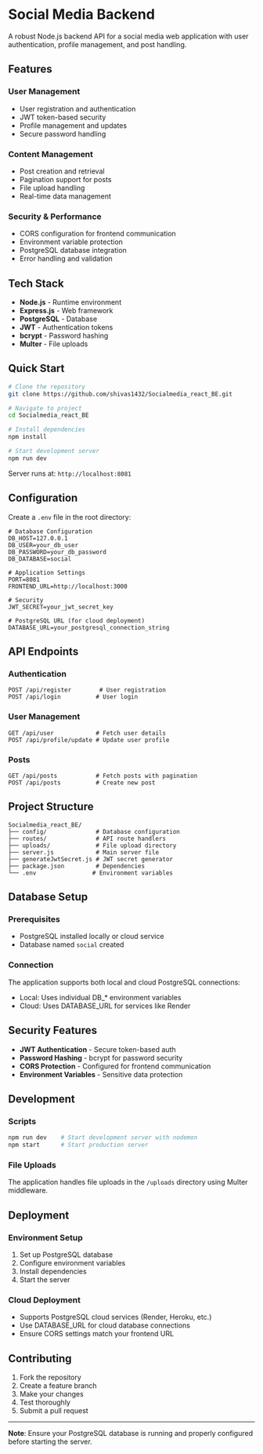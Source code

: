 # Social Media Backend

A robust Node.js backend API for a social media web application with user authentication, profile management, and post handling.

## Features

### User Management
- User registration and authentication
- JWT token-based security
- Profile management and updates
- Secure password handling

### Content Management
- Post creation and retrieval
- Pagination support for posts
- File upload handling
- Real-time data management

### Security & Performance
- CORS configuration for frontend communication
- Environment variable protection
- PostgreSQL database integration
- Error handling and validation

## Tech Stack

- **Node.js** - Runtime environment
- **Express.js** - Web framework
- **PostgreSQL** - Database
- **JWT** - Authentication tokens
- **bcrypt** - Password hashing
- **Multer** - File uploads

## Quick Start

```bash
# Clone the repository
git clone https://github.com/shivas1432/Socialmedia_react_BE.git

# Navigate to project
cd Socialmedia_react_BE

# Install dependencies
npm install

# Start development server
npm run dev
```

Server runs at: `http://localhost:8081`

## Configuration

Create a `.env` file in the root directory:

```env
# Database Configuration
DB_HOST=127.0.0.1
DB_USER=your_db_user
DB_PASSWORD=your_db_password
DB_DATABASE=social

# Application Settings
PORT=8081
FRONTEND_URL=http://localhost:3000

# Security
JWT_SECRET=your_jwt_secret_key

# PostgreSQL URL (for cloud deployment)
DATABASE_URL=your_postgresql_connection_string
```

## API Endpoints

### Authentication
```
POST /api/register        # User registration
POST /api/login          # User login
```

### User Management
```
GET /api/user            # Fetch user details
POST /api/profile/update # Update user profile
```

### Posts
```
GET /api/posts           # Fetch posts with pagination
POST /api/posts          # Create new post
```

## Project Structure

```
Socialmedia_react_BE/
├── config/              # Database configuration
├── routes/              # API route handlers
├── uploads/             # File upload directory
├── server.js            # Main server file
├── generateJwtSecret.js # JWT secret generator
├── package.json         # Dependencies
└── .env                # Environment variables
```

## Database Setup

### Prerequisites
- PostgreSQL installed locally or cloud service
- Database named `social` created

### Connection
The application supports both local and cloud PostgreSQL connections:
- Local: Uses individual DB_* environment variables
- Cloud: Uses DATABASE_URL for services like Render

## Security Features

- **JWT Authentication** - Secure token-based auth
- **Password Hashing** - bcrypt for password security
- **CORS Protection** - Configured for frontend communication
- **Environment Variables** - Sensitive data protection

## Development

### Scripts
```bash
npm run dev    # Start development server with nodemon
npm start      # Start production server
```

### File Uploads
The application handles file uploads in the `/uploads` directory using Multer middleware.

## Deployment

### Environment Setup
1. Set up PostgreSQL database
2. Configure environment variables
3. Install dependencies
4. Start the server

### Cloud Deployment
- Supports PostgreSQL cloud services (Render, Heroku, etc.)
- Use DATABASE_URL for cloud database connections
- Ensure CORS settings match your frontend URL

## Contributing

1. Fork the repository
2. Create a feature branch
3. Make your changes
4. Test thoroughly
5. Submit a pull request

---

**Note**: Ensure your PostgreSQL database is running and properly configured before starting the server.
